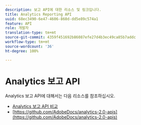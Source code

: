 ```yaml
---
description: 보고 API에 대한 리소스 및 링크입니다.
title: Analytics Reporting API
uuid: 68ec3490-6e47-4606-860d-dd5e89c574a1
feature: API
role: 개발자
translation-type: tm+mt
source-git-commit: 4359f451692b86087efe27d4b3ec49ca85b7addc
workflow-type: tm+mt
source-wordcount: '36'
ht-degree: 100%

---
```



# Analytics 보고 API

Analytics 보고 API에 대해서는 다음 리소스를 참조하십시오.

* [Analytics 보고 API 비교](api-comparison.md)
* [https://github.com/AdobeDocs/analytics-2.0-apis](https://github.com/AdobeDocs/analytics-2.0-apis)
